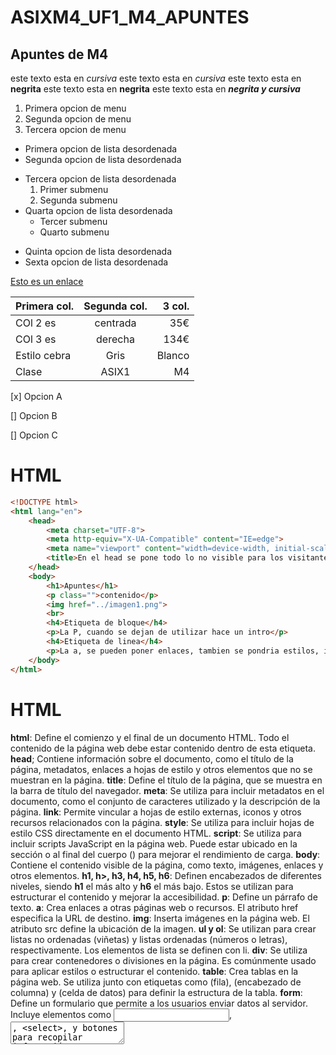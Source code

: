 # ASIXM4_UF1_M4_APUNTES

## Apuntes de M4

este texto esta en *cursiva*
este texto esta en _cursiva_
este texto esta en **negrita**
este texto esta en __negrita__
este texto esta en _**negrita y cursiva**_

1. Primera opcion de menu
2. Segunda opcion de menu
3. Tercera opcion de menu

* Primera opcion de lista desordenada
* Segunda opcion de lista desordenada
- Tercera opcion de lista desordenada
    1. Primer submenu
    2. Segunda submenu
- Quarta opcion de lista desordenada
    * Tercer submenu
    * Quarto submenu
+ Quinta opcion de lista desordenada
+ Sexta opcion de lista desordenada

[Esto es un enlace](http://joan23.fje.edu "Enlace a la web del cole")


|Primera col.|Segunda col.|3 col.|
|---------------|:-------------:|---------:|
|COl 2 es|centrada|35€|
|COl 3 es|derecha|134€|
|Estilo cebra|Gris|Blanco|
|Clase|ASIX1|M4|

[x] Opcion A

[] Opcion B

[] Opcion C

# HTML

```html
<!DOCTYPE html>
<html lang="en">
    <head>
        <meta charset="UTF-8">
        <meta http-equiv="X-UA-Compatible" content="IE=edge">
        <meta name="viewport" content="width=device-width, initial-scale=1.0">
        <title>En el head se pone todo lo no visible para los visitantes</title>
    </head>
    <body>
        <h1>Apuntes</h1>
        <p class="">contenido</p>
        <img href="../imagen1.png">
        <br>
        <h4>Etiqueta de bloque</h4>
        <p>La P, cuando se dejan de utilizar hace un intro</p>
        <h4>Etiqueta de linea</h4>
        <p>La a, se pueden poner enlaces, tambien se pondria estilos, imagenes...</p>
    </body>
</html>
```

# HTML

**html**: Define el comienzo y el final de un documento HTML. Todo el contenido de la página web debe estar contenido dentro de esta etiqueta.
**head**; Contiene información sobre el documento, como el título de la página, metadatos, enlaces a hojas de estilo y otros elementos que no se muestran en la página.
**title**: Define el título de la página, que se muestra en la barra de título del navegador.
**meta**: Se utiliza para incluir metadatos en el documento, como el conjunto de caracteres utilizado y la descripción de la página.
**link**: Permite vincular a hojas de estilo externas, iconos y otros recursos relacionados con la página.
**style**: Se utiliza para incluir hojas de estilo CSS directamente en el documento HTML.
**script**: Se utiliza para incluir scripts JavaScript en la página web. Puede estar ubicado en la sección <head> o al final del cuerpo (<body>) para mejorar el rendimiento de carga.
**body**: Contiene el contenido visible de la página, como texto, imágenes, enlaces y otros elementos.
**h1, h>, h3, h4, h5, h6**: Definen encabezados de diferentes niveles, siendo **h1** el más alto y **h6** el más bajo. Estos se utilizan para estructurar el contenido y mejorar la accesibilidad.
**p**: Define un párrafo de texto.
**a**: Crea enlaces a otras páginas web o recursos. El atributo href especifica la URL de destino.
**img**: Inserta imágenes en la página web. El atributo src define la ubicación de la imagen.
**ul y ol**: Se utilizan para crear listas no ordenadas (viñetas) y listas ordenadas (números o letras), respectivamente. Los elementos de lista se definen con li.
**div**: Se utiliza para crear contenedores o divisiones en la página. Es comúnmente usado para aplicar estilos o estructurar el contenido.
**table**: Crea tablas en la página web. Se utiliza junto con etiquetas como <tr> (fila), <th> (encabezado de columna) y <td> (celda de datos) para definir la estructura de la tabla.
**form**: Define un formulario que permite a los usuarios enviar datos al servidor. Incluye elementos como <input>, <textarea>, <select>, y botones para recopilar información.
**input**: Se utiliza para crear campos de entrada de texto, casillas de verificación, botones de radio y otros elementos de formulario.
**select**: Crea listas desplegables de selección en formularios.


# GIT

**git init:** Inicializa un repositorio.
**git add**: Añade cambios al área de preparación.
**git commit**: Guarda los cambios en el repositorio.
**git push**: Sube cambios a un repositorio remoto.
**git pull**: Descarga cambios de un repositorio remoto.
**git branch**: Muestra y crea ramas.

```html
<table>
  <tr>
    <th>Nombre</th>
    <th>Edad</th>
  </tr>
  <tr>
    <td>Juan</td>
    <td>30</td>
  </tr>
  <tr>
    <td>María</td>
    <td>25</td>
  </tr>
</table>
```html
